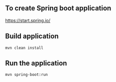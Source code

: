 ## To create Spring boot application

https://start.spring.io/

## Build application

``` 
mvn clean install
```

## Run the application

``` 
mvn spring-boot:run